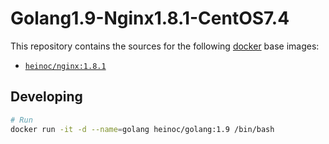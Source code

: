 
# Golang1.9-Nginx1.8.1-CentOS7.4


This repository contains the sources for the following [docker](https://docker.io) base images:
- [`heinoc/nginx:1.8.1`](https://hub.docker.com/r/heinoc/nginx/)


## Developing

```bash
# Run
docker run -it -d --name=golang heinoc/golang:1.9 /bin/bash
```
